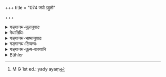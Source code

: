 +++
title = "074 जपो ऽहुतो"

+++

<details><summary>गङ्गानथ-मूलानुवादः</summary>

(1) Japa is ‘Ahuta,’ (2) Offering into fire is ‘Huta,’ (3) Offering to elementals is ‘Prahuta,’ (4) The honouring of Brāhmaṇas is ‘Brāhmya-huta,’ and (5) Water-offering to Pitṛs is ‘Prāśita.’—(74)
</details>

<details><summary>मेधातिथिः</summary>

यो ऽयम् **अहुतो** नाम यज्ञ उक्तः स **जपो** वेदितव्यः । "स्वाध्यायेनार्चयेद् ऋषीन्" (म्ध् ३.७१) इति श्रवणाद् वेदाध्ययनं जपार्थः । यद् वा मानसे व्यापारे स्मरणम् । उभयत्रापि जपतिः पठ्यते- व्यक्तायां वाचि मानसे चेति । अग्नौ **होमो हुतम्** । भूत**बलिः** **प्रहुतम्** । यद्य् अप्य् अयं[^१३५] होमस् तथाप्य् अग्नौ बाहुल्येन होमानां प्रसिद्धेर् भूतयज्ञो न होम इत्य् आशङ्कायां **प्रहुत** इत्य् उक्तम् । प्रकर्षेणासौ होम इति स्तुत्या । **द्विजाग्र्यानां** ब्राह्मणानाम् **अर्चा** **ब्राह्म्यं हुतम्** । आतिथ्यकर्म **द्विजाग्र्यार्चा** ॥ ३.६४ ॥


[^१३५]:
     M G 1st ed.: yady ayaṃ
</details>

<details><summary>गङ्गानथ-भाष्यानुवादः</summary>

The sacrifice that has been described as ‘Ahuta’ is the same as ‘*Japa*.’ ‘*Japa*’ here should be taken as standing for *Vedic study*, in view of the assertion that ‘by Vedic study one should worship the sages.’ Or, it may be taken in the sense of the mental operation of ‘recalling to the mind’ (of Vedic texts). The root ‘*japa*’ has been held to be denotative of both acts—that of loudly reciting, as well as that of silently recalling to the mind.

The offering into fire is called ‘*Huta*.’

The offering to elementals is ‘Prahuta.’ Though this also is a kind of ‘*Homa*’ yet, in view of the fact that the terra ‘Homa’ is generally restricted to offerings made into fire, people might think that the offering to elementals is not ‘*homa*;’ hence (with a view to preclude this notion) it has been given the name of ‘*Prahuta*,’—the act being praised as *an excellent* (*pra*) *homa* (*huta*).’

‘*The honouring of Brāhmaṇas is Brāhmya-huta*.’—It is the receiving of guests that is spoken of here as ‘*honouring of Brāhmaṇas*.’—(74)
</details>

<details><summary>गङ्गानथ-टिप्पन्यः</summary>

This verse is quoted in *Vīramitrodaya* (Āhnika, p. 392);—and in
*Aparārka* (p. 142).
</details>

<details><summary>गङ्गानथ-तुल्य-वाक्यानि</summary>

**(verses 3.73-74)  
**

See Comparative notes for [Verse
3.73].
</details>

<details><summary>Bühler</summary>

074	Ahuta (not offered in the fire) is the muttering (of Vedic texts), Huta the burnt oblation (offered to the gods), Prahuta (offered by scattering it on the ground) the Bali offering given to the Bhutas, Brahmya-huta (offered in the digestive fire of Brahmanas), the respectful reception of Brahmana (guests), and Prasita (eaten) the (daily oblation to the manes, called) Tarpana.
</details>
